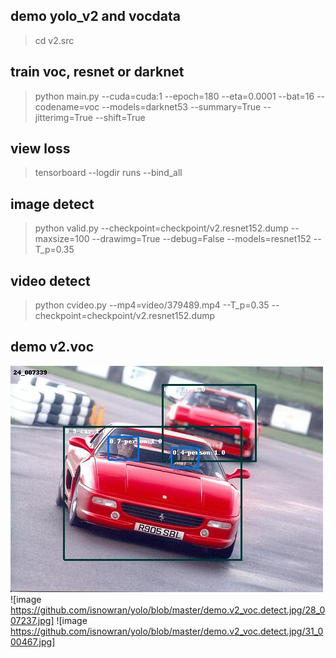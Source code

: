 ## demo yolo_v2 and vocdata
> cd v2.src

## train voc, resnet or darknet
> python main.py --cuda=cuda:1 --epoch=180 --eta=0.0001 --bat=16 --codename=voc --models=darknet53 --summary=True --jitterimg=True --shift=True

## view loss
> tensorboard --logdir runs --bind_all

## image detect
> python valid.py --checkpoint=checkpoint/v2.resnet152.dump --maxsize=100 --drawimg=True --debug=False --models=resnet152 --T_p=0.35

## video detect
> python cvideo.py --mp4=video/379489.mp4 --T_p=0.35 --checkpoint=checkpoint/v2.resnet152.dump

## demo v2.voc
![image](https://github.com/isnowran/yolo/blob/master/demo.v2_voc.detect.jpg/24_007339.jpg)
![image https://github.com/isnowran/yolo/blob/master/demo.v2_voc.detect.jpg/28_007237.jpg]
![image https://github.com/isnowran/yolo/blob/master/demo.v2_voc.detect.jpg/31_000467.jpg]
